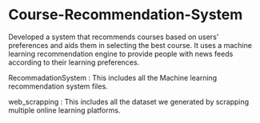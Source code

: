 # Course-Recommendation-System

Developed a system that recommends courses based on users' preferences and aids them in selecting the best course. 
It uses a machine learning recommendation engine to provide people with news feeds according to their learning preferences.

RecommadationSystem : This includes all the Machine learning recommendation system files.

web_scrapping : This includes all the dataset we generated by scrapping multiple online learning platforms.

